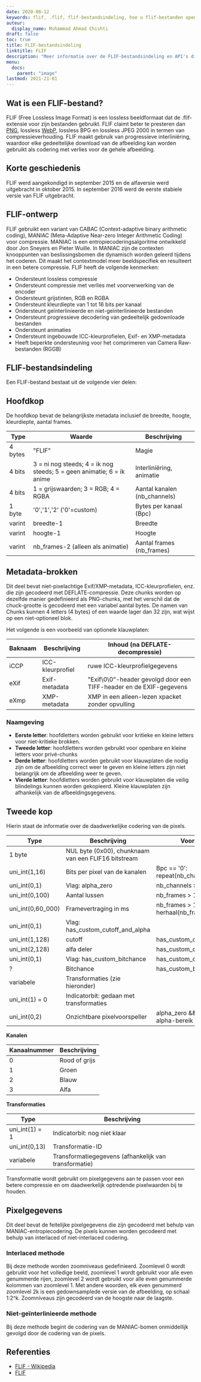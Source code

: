 ```yaml
---
date: 2020-08-12
keywords: flif, .flif, flif-bestandsindeling, hoe u flif-bestanden opent, .flif-extensie, flif-extensie
auteur:
  display_name: Muhammad Ahmad Chishti
draft: false
toc: true
title: FLIF-bestandsindeling
linktitle: FLIF
description: "Meer informatie over de FLIF-bestandsindeling en API's die FLIF-bestanden kunnen maken en openen."
menu:
  docs:
    parent: "image"
lastmod: 2021-21-01
---
```


## Wat is een FLIF-bestand? ##

FLIF (Free Lossless Image Format) is een lossless beeldformaat dat de .flif-extensie voor zijn bestanden gebruikt. FLIF claimt beter te presteren dan [PNG](/nl/image/png/), lossless [WebP](/nl/image/webp/), lossless BPG en lossless JPEG 2000 in termen van compressieverhouding. FLIF maakt gebruik van progressieve interliniëring, waardoor elke gedeeltelijke download van de afbeelding kan worden gebruikt als codering met verlies voor de gehele afbeelding.

## Korte geschiedenis ##

FLIF werd aangekondigd in september 2015 en de alfaversie werd uitgebracht in oktober 2015. In september 2016 werd de eerste stabiele versie van FLIF uitgebracht.

## FLIF-ontwerp ##

FLIF gebruikt een variant van CABAC (Context-adaptive binary arithmetic coding), MANIAC (Meta-Adaptive Near-zero Integer Arithmetic Coding) voor compressie. MANIAC is een entropiecoderingsalgoritme ontwikkeld door Jon Sneyers en Pieter Wuille. In MANIAC zijn de contexten knooppunten van beslissingsbomen die dynamisch worden geleerd tijdens het coderen. Dit maakt het contextmodel meer beeldspecifiek en resulteert in een betere compressie. FLIF heeft de volgende kenmerken:

- Ondersteunt lossless compressie
- Ondersteunt compressie met verlies met voorverwerking van de encoder
- Ondersteunt grijstinten, RGB en RGBA
- Ondersteunt kleurdiepte van 1 tot 16 bits per kanaal
- Ondersteunt geïnterlinieerde en niet-geïnterlinieerde bestanden
- Ondersteunt progressieve decodering van gedeeltelijk gedownloade bestanden
- Ondersteunt animaties
- Ondersteunt ingebouwde ICC-kleurprofielen, Exif- en XMP-metadata
- Heeft beperkte ondersteuning voor het comprimeren van Camera Raw-bestanden (RGGB)

## FLIF-bestandsindeling ##

Een FLIF-bestand bestaat uit de volgende vier delen:

## Hoofdkop ##

De hoofdkop bevat de belangrijkste metadata inclusief de breedte, hoogte, kleurdiepte, aantal frames.

|Type|Waarde|Beschrijving|
|---|---|---|
|4 bytes|"FLIF"|Magie|
|4 bits|3 = ni nog steeds; 4 = ik nog steeds; 5 = geen animatie; 6 = ik anime|Interliniëring, animatie|
|4 bits|1 = grijswaarden; 3 = RGB; 4 = RGBA|Aantal kanalen (nb_channels)|
|1 byte|'0','1','2' ('0'=custom)|Bytes per kanaal (Bpc)|
|varint|breedte-1|Breedte|
|varint|hoogte-1|Hoogte|
|varint|nb_frames-2 (alleen als animatie)|Aantal frames (nb_frames)|

## Metadata-brokken ##

Dit deel bevat niet-pixelachtige Exif/XMP-metadata, ICC-kleurprofielen, enz. die zijn gecodeerd met DEFLATE-compressie. Deze chunks worden op dezelfde manier gedefinieerd als PNG-chunks, met het verschil dat de chuck-grootte is gecodeerd met een variabel aantal bytes. De namen van Chunks kunnen 4 letters (4 bytes) of een waarde lager dan 32 zijn, wat wijst op een niet-optioneel blok.

Het volgende is een voorbeeld van optionele klauwplaten:

|Baknaam|Beschrijving|Inhoud (na DEFLATE-decompressie)|
|---|---|---|
|iCCP|ICC-kleurprofiel|ruwe ICC-kleurprofielgegevens|
|eXif|Exif-metadata|"Exif\0\0"-header gevolgd door een TIFF-header en de EXIF-gegevens|
|eXmp|XMP-metadata|XMP in een alleen-lezen xpacket zonder opvulling|

### Naamgeving ###

- **Eerste letter**: hoofdletters worden gebruikt voor kritieke en kleine letters voor niet-kritieke brokken.
- **Tweede letter**: hoofdletters worden gebruikt voor openbare en kleine letters voor privé-chunks
- **Derde letter**: hoofdletters worden gebruikt voor klauwplaten die nodig zijn om de afbeelding correct weer te geven en kleine letters zijn niet belangrijk om de afbeelding weer te geven.
- **Vierde letter**: hoofdletters worden gebruikt voor klauwplaten die veilig blindelings kunnen worden gekopieerd. Kleine klauwplaten zijn afhankelijk van de afbeeldingsgegevens.

## Tweede kop ##

Hierin staat de informatie over de daadwerkelijke codering van de pixels.

|Type|Beschrijving|Voorwaarde|Standaardwaarde|
|---|---|---|---|
|1 byte|NUL byte (0x00), chunknaam van een FLIF16 bitstream||
|uni_int(1,16)|Bits per pixel van de kanalen|Bpc == '0': repeat(nb_channels)|8 if Bpc == '1', 16 if Bpc == '2'|
|uni_int(0,1)|Vlag: alpha_zero|nb_channels > 3|0|
|uni_int(0,100)|Aantal lussen|nb_frames > 1||
|uni_int(0,60_000)|Framevertraging in ms|nb_frames > 1: herhaal(nb_frames)|
|uni_int(0,1)|Vlag: has_custom_cutoff_and_alpha|||
|uni_int(1,128)|cutoff|has_custom_cutoff_and_alpha|2|
|uni_int(2,128)|alfa deler|has_custom_cutoff_and_alpha|19|
|uni_int(0,1)|Vlag: has_custom_bitchance|has_custom_cutoff_and_alpha|0|
|?|Bitchance|has_custom_bitchance||
|variabele|Transformaties (zie hieronder)|||
|uni_int(1) = 0|Indicatorbit: gedaan met transformaties|||
|uni_int(0,2)|Onzichtbare pixelvoorspeller|alpha_zero && interlaced && alpha-bereik omvat nul||

**Kanalen**

|Kanaalnummer|Beschrijving|
|---|----|
|0|Rood of grijs|
|1|Groen|
|2|Blauw|
|3|Alfa|

**Transformaties**

|Type|Beschrijving|
|---|---|
|uni_int(1) = 1|Indicatorbit: nog niet klaar|
|uni_int(0,13)|Transformatie-ID|
|variabele|Transformatiegegevens (afhankelijk van transformatie)|

Transformatie wordt gebruikt om pixelgegevens aan te passen voor een betere compressie en om daadwerkelijk optredende pixelwaarden bij te houden.

## Pixelgegevens ##

Dit deel bevat de feitelijke pixelgegevens die zijn gecodeerd met behulp van MANIAC-entropiecodering. De pixels kunnen worden gecodeerd met behulp van interlaced of niet-interlaced codering.

### Interlaced methode ###

Bij deze methode worden zoomniveaus gedefinieerd. Zoomlevel 0 wordt gebruikt voor het volledige beeld, zoomlevel 1 wordt gebruikt voor alle even genummerde rijen, zoomlevel 2 wordt gebruikt voor alle even genummerde kolommen van zoomlevel 1. Met andere woorden, elk even genummerd zoomlevel 2k is een gedownsamplede versie van de afbeelding, op schaal 1:2^k. Zoomniveaus zijn gecodeerd van de hoogste naar de laagste.

### Niet-geïnterlinieerde methode ###

Bij deze methode begint de codering van de MANIAC-bomen onmiddellijk gevolgd door de codering van de pixels.

## Referenties ##

- [FLIF - Wikipedia](https://en.wikipedia.org/wiki/Free_Lossless_Image_Format)
- [FLIF](http://flif.info/)

